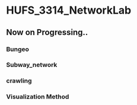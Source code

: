 # HUFS_3314_NetworkLab
## Now on Progressing..
### Bungeo
### Subway_network
### crawling
### Visualization Method

